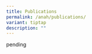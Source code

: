 ```yaml
---
title: Publications
permalink: /anah/publications/
variant: tiptap
description: ""
---
```

<p>pending</p>